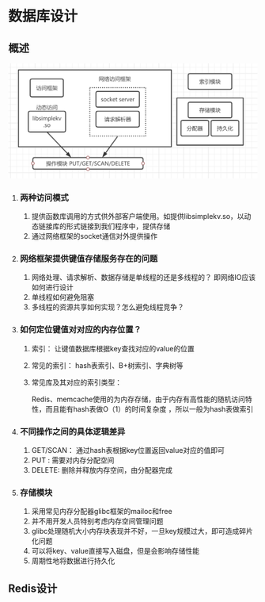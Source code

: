 # 数据库设计

## 概述

<img src="..\imgs\simple kv 存储模块.png" style="zoom:67%;" />

1. ### 两种访问模式

   1. 提供函数库调用的方式供外部客户端使用。如提供libsimplekv.so，以动态链接库的形式链接到我们程序中，提供存储
   2. 通过网络框架的socket通信对外提供操作

2. ### 网络框架提供键值存储服务存在的问题

   1. 网络处理、请求解析、数据存储是单线程的还是多线程的？ 即网络IO应该如何进行设计
   2. 单线程如何避免阻塞
   3. 多线程的资源共享如何实现？怎么避免线程竞争？

3. ### 如何定位键值对对应的内存位置？

   1. 索引： 让键值数据库根据key查找对应的value的位置

   2. 常见的索引： hash表索引、B+树索引、字典树等

   3. 常见库及其对应的索引类型：

      Redis、memcache使用的为内存存储，由于内存有高性能的随机访问特性，而且能有hash表做O（1）的时间复杂度 ，所以一般为hash表做索引

4. ### 不同操作之间的具体逻辑差异

   1. GET/SCAN： 通过hash表根据key位置返回value对应的值即可
   2. PUT : 需要对内存分配空间
   3. DELETE: 删除并释放内存空间，由分配器完成

5. ### 存储模块

   1. 采用常见内存分配器glibc框架的mailoc和free
   2. 并不用开发人员特别考虑内存空间管理问题
   3. glibc处理随机大小内存块表现并不好，一旦key规模过大，即可造成碎片化问题
   4. 可以将key、value直接写入磁盘，但是会影响存储性能
   5. 周期性地将数据进行持久化

## Redis设计

